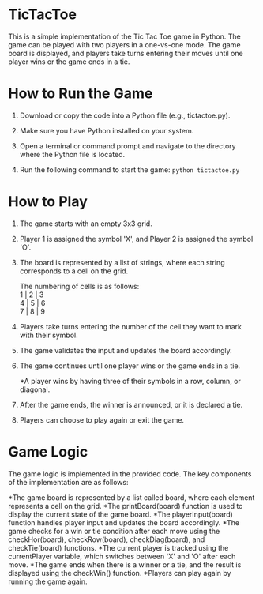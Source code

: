 # TicTacToe
This is a simple implementation of the Tic Tac Toe game in Python. The game can be played with two players in a one-vs-one mode. The game board is displayed, and players take turns entering their moves until one player wins or the game ends in a tie.

# How to Run the Game
  1. Download or copy the code into a Python file (e.g., tictactoe.py).

  2. Make sure you have Python installed on your system.

  3. Open a terminal or command prompt and navigate to the directory where the Python file is located.

  4. Run the following command to start the game:
        `python tictactoe.py`
        
# How to Play
  1. The game starts with an empty 3x3 grid.

  2. Player 1 is assigned the symbol 'X', and Player 2 is assigned the symbol 'O'.

  3. The board is represented by a list of strings, where each string corresponds to a cell on the grid.

      The numbering of cells is as follows:<br>
          1 | 2 | 3<br>
          4 | 5 | 6<br>
          7 | 8 | 9<br>
       
   4. Players take turns entering the number of the cell they want to mark with their symbol.

   5. The game validates the input and updates the board accordingly.

   6. The game continues until one player wins or the game ends in a tie.

         *A player wins by having three of their symbols in a row, column, or diagonal.
    
   7. After the game ends, the winner is announced, or it is declared a tie.

   8. Players can choose to play again or exit the game.


  # Game Logic
  The game logic is implemented in the provided code. The key components of the implementation are as follows:

  *The game board is represented by a list called board, where each element represents a cell on the grid.
  *The printBoard(board) function is used to display the current state of the game board.
  *The playerInput(board) function handles player input and updates the board accordingly.
  *The game checks for a win or tie condition after each move using the checkHor(board), checkRow(board), checkDiag(board), and checkTie(board) functions.
  *The current player is tracked using the currentPlayer variable, which switches between 'X' and 'O' after each move.
  *The game ends when there is a winner or a tie, and the result is displayed using the checkWin() function.
  *Players can play again by running the game again.

